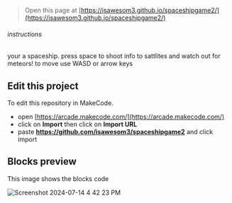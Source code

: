  


> Open this page at [https://isawesom3.github.io/spaceshipgame2/](https://isawesom3.github.io/spaceshipgame2/)
>

###### instructions

your a spaceship. press space to shoot info to sattlites and watch out for meteors!
 to move use WASD or arrow keys


## Edit this project

To edit this repository in MakeCode.

* open [https://arcade.makecode.com/](https://arcade.makecode.com/)
* click on **Import** then click on **Import URL**
* paste **https://github.com/isawesom3/spaceshipgame2** and click import

## Blocks preview

This image shows the blocks code

![Screenshot 2024-07-14 4 42 23 PM](https://github.com/user-attachments/assets/b8fc3eee-b4f0-4c36-ae45-daf93ed83e9f)
